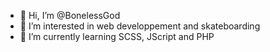 - 👋 Hi, I’m @BonelessGod
- 👀 I’m interested in web developpement and skateboarding
- 🌱 I’m currently learning SCSS, JScript and PHP


<!---
BonelessGod/BonelessGod is a ✨ special ✨ repository because its `README.md` (this file) appears on your GitHub profile.
You can click the Preview link to take a look at your changes.
--->
